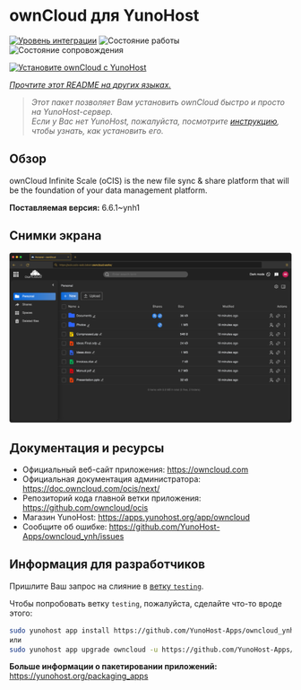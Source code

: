 <!--
Важно: этот README был автоматически сгенерирован <https://github.com/YunoHost/apps/tree/master/tools/readme_generator>
Он НЕ ДОЛЖЕН редактироваться вручную.
-->

# ownCloud для YunoHost

[![Уровень интеграции](https://dash.yunohost.org/integration/owncloud.svg)](https://ci-apps.yunohost.org/ci/apps/owncloud/) ![Состояние работы](https://ci-apps.yunohost.org/ci/badges/owncloud.status.svg) ![Состояние сопровождения](https://ci-apps.yunohost.org/ci/badges/owncloud.maintain.svg)

[![Установите ownCloud с YunoHost](https://install-app.yunohost.org/install-with-yunohost.svg)](https://install-app.yunohost.org/?app=owncloud)

*[Прочтите этот README на других языках.](./ALL_README.md)*

> *Этот пакет позволяет Вам установить ownCloud быстро и просто на YunoHost-сервер.*  
> *Если у Вас нет YunoHost, пожалуйста, посмотрите [инструкцию](https://yunohost.org/install), чтобы узнать, как установить его.*

## Обзор

ownCloud Infinite Scale (oCIS) is the new file sync & share platform that will be the foundation of your data management platform.

**Поставляемая версия:** 6.6.1~ynh1

## Снимки экрана

![Снимок экрана ownCloud](./doc/screenshots/screenshot.png)

## Документация и ресурсы

- Официальный веб-сайт приложения: <https://owncloud.com>
- Официальная документация администратора: <https://doc.owncloud.com/ocis/next/>
- Репозиторий кода главной ветки приложения: <https://github.com/owncloud/ocis>
- Магазин YunoHost: <https://apps.yunohost.org/app/owncloud>
- Сообщите об ошибке: <https://github.com/YunoHost-Apps/owncloud_ynh/issues>

## Информация для разработчиков

Пришлите Ваш запрос на слияние в [ветку `testing`](https://github.com/YunoHost-Apps/owncloud_ynh/tree/testing).

Чтобы попробовать ветку `testing`, пожалуйста, сделайте что-то вроде этого:

```bash
sudo yunohost app install https://github.com/YunoHost-Apps/owncloud_ynh/tree/testing --debug
или
sudo yunohost app upgrade owncloud -u https://github.com/YunoHost-Apps/owncloud_ynh/tree/testing --debug
```

**Больше информации о пакетировании приложений:** <https://yunohost.org/packaging_apps>
